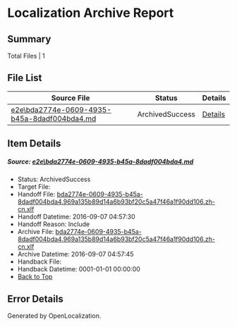 # <a name='report-top'></a> Localization Archive Report

## Summary
 Total Files | 1

## File List
 Source File | Status | Details 
 ----------- | ------ | ------- 
 [e2e\bda2774e-0609-4935-b45a-8dadf004bda4.md](https://github.com/OpenLocalizationTestOrg/ol-test0/blob/9a112e9aa53a9dd13c1bc3bcab37d6996bd1331b/e2e/bda2774e-0609-4935-b45a-8dadf004bda4.md) | ArchivedSuccess | [Details](#e164109fb8ee6dbd7844b52c5fa981bc686144cb7)

## Item Details
##### <a name='e164109fb8ee6dbd7844b52c5fa981bc686144cb7'></a> Source: [e2e\bda2774e-0609-4935-b45a-8dadf004bda4.md](https://github.com/OpenLocalizationTestOrg/ol-test0/blob/9a112e9aa53a9dd13c1bc3bcab37d6996bd1331b/e2e/bda2774e-0609-4935-b45a-8dadf004bda4.md)
* Status: ArchivedSuccess
* Target File: 
* Handoff File: [bda2774e-0609-4935-b45a-8dadf004bda4.969a135b89d14a6b93bf20c5a47f46a1f90dd106.zh-cn.xlf](https://github.com/OpenLocalizationTestOrg/ol-test0-handoff/blob/1a171fa046de19fda54fde52648a7b17b1db3b62/ol-handoff/OpenLocalizationTestOrg/ol-test0-zhcn/ci/ht/bda2774e-0609-4935-b45a-8dadf004bda4.969a135b89d14a6b93bf20c5a47f46a1f90dd106.zh-cn.xlf)
* Handoff Datetime: 2016-09-07 04:57:30
* Handoff Reason: Include
* Archive File: [bda2774e-0609-4935-b45a-8dadf004bda4.969a135b89d14a6b93bf20c5a47f46a1f90dd106.zh-cn.xlf](https://github.com/OpenLocalizationTestOrg/ol-test0-handoff/blob/c7a07c542c74e72ead783928582d8932eaf305f0/ol-archive/OpenLocalizationTestOrg/ol-test0-zhcn/ci/ht/bda2774e-0609-4935-b45a-8dadf004bda4.969a135b89d14a6b93bf20c5a47f46a1f90dd106.zh-cn.xlf)
* Archive Datetime: 2016-09-07 04:57:45
* Handback File: 
* Handback Datetime: 0001-01-01 00:00:00
* [Back to Top](#report-top)


## Error Details

Generated by OpenLocalization.
